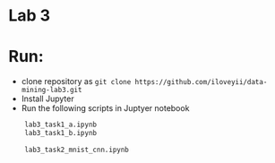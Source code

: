Lab 3 
===================


# Run:
   * clone repository as `git clone https://github.com/iloveyii/data-mining-lab3.git`
   * Install Jupyter 
   * Run the following scripts in Juptyer notebook
```python
    lab3_task1_a.ipynb
    lab3_task1_b.ipynb
    
    lab3_task2_mnist_cnn.ipynb

```
